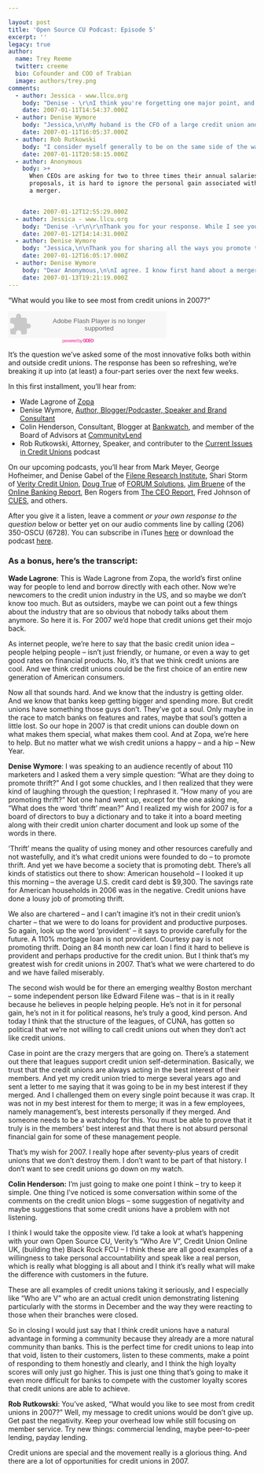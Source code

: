 ```yaml
---

layout: post
title: 'Open Source CU Podcast: Episode 5'
excerpt: ''
legacy: true
author:
  name: Trey Reeme
  twitter: creeme
  bio: Cofounder and COO of Trabian
  image: authors/trey.png
comments:
  - author: Jessica - www.llcu.org
    body: "Denise - \r\nI think you're forgetting one major point, and that is competition. We ARE here for the members best interest. You are completely right on that. However, there is a fine line between offering options that are in the members best interest and forcing it on them. While an 84 month new car loan may not be what we consider in the members best interest, the member ultimately has the choice. And if we do not offer this loan to them, where we can still help them out and be there for them, they are just going to get the same loan somewhere else, possibly at a higher interest rate, where they are NOT going to watch out for that member. If other people are offering these loans, we have to stay competitive. I think you you ask the member, they will tell you that if they can get it at a bank, they should be able to get it at their credit union, and that offering these services to qualifying members is what they want, and therefor may be what they consider in their best interest. It's all in priorities. And if the member wants a new vehicle and wants low payments, then while we may advise them of our opinion that that is not in their best interest, all they're going to see is that we are not helping them acheive what they want and go somewhere else. "
    date: 2007-01-11T14:54:37.000Z
  - author: Denise Wymore
    body: "Jessica,\n\nMy huband is the CFO of a large credit union and he said word for word the same thing. His credit union offers an 84 month car loan. \n\nOf course my response to him was, \"Kids are just going to try drugs anyway, so you might as well give it to them.  if you don't, someone else will.\"\n\nThat went over well (NOT) and I guess we agreed to disagree.\n\nCredit unions were founded because the average consumer was getting charged outrageous rates. WE could've charged those rates too -- after all, people were willing to pay it. The demand was there. But we chose to do what helped members. What was provident and productive. \n\nIf you DO have an 84 month car loan -- are you at least balancing that act with \"something\" that promotes thrift? "
    date: 2007-01-11T16:05:37.000Z
  - author: Rob Rutkowski
    body: "I consider myself generally to be on the same side of the war as Denise, but I have to disagree on the merger front.  I would substitute the world \"conversion\" for \"merger\" in her comments and then agree wholeheartedly.  In the dozen or so plus mergers I've been involved in, sweetheart deals played no role whatsoever.  Market and regulatory forces sure did though.  Mergers, sad to say, are the natural product of the current economy."
    date: 2007-01-11T20:58:15.000Z
  - author: Anonymous
    body: >+
      When CEOs are asking for two to three times their annual salaries in merger
      proposals, it is hard to ignore the personal gain associated with
      a merger.


    date: 2007-01-12T12:55:29.000Z
  - author: Jessica - www.llcu.org
    body: "Denise -\r\n\r\nThank you for your response. While I see your point, I am gonna have to go with the \"agree to disagree\" theory. On a parents note, I would not give my kids drugs. I instead educate them about the negative effects of drugs. But ultimately the choice is theirs, and as a parent, I have to allow them to make that choice, and be there to help them up if they fall. Likewise, I educate my members on the pros and cons of their choices, but ultimately the decision is theirs. And you better bet I am there with a plan of action if they make the \"wrong\" choice and fall. \r\n\r\nAs for your question of promoting thrift, we strongly recommend that people (especially those with direct deposit) have a certain amount of each paycheck be distributed to their savings. We also offer very competetive CD rates to try to encourage members to save that way and make a little off of their money. We really push IRAs and Money Market accounts. And my strong suit, we really work with each and every member to try to improve their financial stability. I love the opportunity to look at a persons credit report and suggest to them ways to get them out of situations that they are in and into a better position. Whether that means setting up a plan to save, or refinancing a loan to get them a better interest rate, or even offering a Visa credit card to transfer balances from the finance companies. We are always striving to find ways to get our members into a better position than where they're at now. :)"
    date: 2007-01-12T14:14:31.000Z
  - author: Denise Wymore
    body: "Jessica,\n\nThank you for sharing all the ways you promote thrift. Just the simple act of encouraging members to \"pay themselves first\" with direct deposit to savings cannot be stressed enough these days. \n\nI fear our focus has been on promoting debt. Let's \"get that loan\" which I know is how we make money -- but there needs to be the balance.\n\nThat's all i'm sayin.....love this blog.\n\nD."
    date: 2007-01-12T16:05:17.000Z
  - author: Denise Wymore
    body: "Dear Anonymous,\n\nI agree. I know first hand about a merger of a small credit union into a very large one where there were HUGE payouts for not only the CEO but the VP of this credit union. \n\nAs I understand it, this credit union could no longer make it on their own. Management has to bear some of that responsibility. It was not 100% the economy, the environment, competition, etc. \n\nAnd yet they are seeking financial gain for their failure? That's insane. That would be like  a CEO of a huge company quitting and then demanding $210 million dollars.  Oh wait, that just happened. (Home Depot).\n\n"
    date: 2007-01-13T19:21:19.000Z
---
```


<p>&#8220;What would you like to see most from credit unions in 2007?&#8221;</p>
<embed src="http://odeo.com/flash/audio_player_gray.swf" quality="high" width="322" height="54" name="odeo_player_gray" align="middle" allowScriptAccess="always" wmode="transparent"  type="application/x-shockwave-flash" flashvars="type=audio&#38;id=5586233" pluginspage="http://www.macromedia.com/go/getflashplayer" /></embed><br /><a style="font-size: 9px; padding-left: 110px; color: #f39; letter-spacing: -1px; text-decoration: none" href="http://odeo.com/audio/5586233/view">powered by <strong><span class="caps">ODEO</span></strong></a>
<p>It&#8217;s the question we&#8217;ve asked some of the most innovative folks both within and outside credit unions.  The response has been so refreshing, we&#8217;re breaking it up into (at least) a four-part series over the next few weeks.</p>
<p>In this first installment, you&#8217;ll hear from:</p>
<ul>
<li>Wade Lagrone of <a href="http://www.zopa.com">Zopa</a></li>
<li>Denise Wymore, <a href="http://www.denisewymore.com">Author, Blogger/Podcaster, Speaker and Brand Consultant</a></li>
<li>Colin Henderson, Consultant, Blogger at <a href="http://bankwatch.typepad.com">Bankwatch</a>, and member of the Board of Advisors at <a href="http://www.communitylend.com">CommunityLend</a></li>
<li>Rob Rutkowski, Attorney, Speaker, and contributer to the <a href="http://ciicu.libsyn.com">Current Issues in Credit Unions</a> podcast</li>
</ul>
<p>On our upcoming podcasts, you&#8217;ll hear from Mark Meyer, George Hofheimer, and Denise Gabel of the <a href="http://www.filene.org">Filene Research Institute</a>, Shari Storm of <a href="http://www.veritycu.org">Verity Credit Union</a>, <a href="http://www.dougtrue.net">Doug True</a> of <a href="http://www.forumsolutions.com"><span class="caps">FORUM</span> Solutions</a>, <a href="http://obr.typepad.com">Jim Bruene</a> of the <a href="http://www.onlinebankingreport.com">Online Banking Report</a>, Ben Rogers from <a href="http://cuceo.com">The <span class="caps">CEO</span> Report</a>,  Fred Johnson of <a href="http://www.cues.org"><span class="caps">CUES</span></a>, and others.</p>
<p>After you give it a listen, leave a comment <em>or your own response to the question</em> below or better yet on our audio comments line by calling (206) 350-OSCU (6728).  You can subscribe in iTunes <a href="http://phobos.apple.com/WebObjects/MZStore.woa/wa/viewPodcast?id=192789928">here</a> or download the podcast <a href="http://media.libsyn.com/media/opensourcecu/OSCUPodcast5_lo.mp3">here</a>.</p>
<h3>As a bonus, here&#8217;s the transcript:</h3>
<p><strong>Wade Lagrone</strong>: This is Wade Lagrone from Zopa, the world&#8217;s first online way for people to lend and borrow directly with each other.  Now we&#8217;re newcomers to the credit union industry in the US, and so maybe we don&#8217;t know too much.  But as outsiders, maybe we can point out a few things about the industry that are so obvious that nobody talks about them anymore.  So here it is.  For 2007 we&#8217;d hope that credit unions get their mojo back.</p>
<p>As internet people, we&#8217;re here to say that the basic credit union idea &#8211; people helping people &#8211; isn&#8217;t just friendly, or humane, or even a way to get good rates on financial products.  No, it&#8217;s that we think credit unions are cool.  And we think credit unions could be the first choice of an entire new generation of American consumers.</p>
<p>Now all that sounds hard.  And we know that the industry is getting older.  And we know that banks keep getting bigger and spending more.  But credit unions have something those guys don&#8217;t.  They&#8217;ve got a soul.  Only maybe in the race to match banks on features and rates, maybe that soul&#8217;s gotten a little lost.  So our hope in 2007 is that credit unions can double down on what makes them special, what makes them cool.  And at Zopa, we&#8217;re here to help.  But no matter what we wish credit unions a happy &#8211; and a hip &#8211; New Year.</p>
<p><strong>Denise Wymore</strong>: I was speaking to an audience recently of about 110 marketers and I asked them a very simple question: &#8220;What are they doing to promote thrift?&#8221;  And I got some chuckles, and I then realized that they were kind of laughing through the question; I rephrased it.  &#8220;How many of you are promoting thrift?&#8221;  Not one hand went up, except for the one asking me, &#8220;What does the word &#8216;thrift&#8217; mean?&#8221;  And I realized my wish for 2007 is for a board of directors to buy a dictionary and to take it into a board meeting along with their credit union charter document and look up some of the words in there.</p>
<p>&#8216;Thrift&#8217; means the quality of using money and other resources carefully and not wastefully, and it&#8217;s what credit unions were founded to do &#8211; to promote thrift.  And yet we have become a society that is promoting debt.  There&#8217;s all kinds of statistics out there to show:  American household &#8211; I looked it up this morning &#8211; the average U.S. credit card debt is $9,300.  The savings rate for American households in 2006 was in the negative.  Credit unions have done a lousy job of promoting thrift.</p>
<p>We also are chartered &#8211; and I can&#8217;t imagine it&#8217;s not in their credit union&#8217;s charter &#8211; that we were to do loans for provident and productive purposes.  So again, look up the word &#8216;provident&#8217; &#8211; it says to provide carefully for the future.  <span class="caps">A 110</span>% mortgage loan is not provident.  Courtesy pay is not promoting thrift.  Doing an 84 month new car loan I find it hard to believe is provident and perhaps productive for the credit union.  But I think that&#8217;s my greatest wish for credit unions in 2007.  That&#8217;s what we were chartered to do and we have failed miserably.</p>
<p>The second wish would be for there an emerging wealthy Boston merchant &#8211; some independent person like Edward Filene was &#8211; that is in it really because he believes in people helping people.  He&#8217;s not in it for personal gain, he&#8217;s not in it for political reasons, he&#8217;s truly a good, kind person.  And today I think that the structure of the leagues, of <span class="caps">CUNA</span>, has gotten so political that we&#8217;re not willing to call credit unions out when they don&#8217;t act like credit unions.</p>
<p>Case in point are the crazy mergers that are going on.  There&#8217;s a statement out there that leagues support credit union self-determination.  Basically, we trust that the credit unions are always acting in the best interest of their members.  And yet my credit union tried to merge several years ago and sent a letter to me saying that it was going to be in my best interest if they merged.  And I challenged them on every single point because it was crap.  It was not in my best interest for them to merge; it was in a few employees, namely management&#8217;s, best interests personally if they merged.  And someone needs to be a watchdog for this.  You must be able to prove that it truly is in the members&#8217; best interest and that there is not absurd personal financial gain for some of these management people.</p>
<p>That&#8217;s my wish for 2007.  I really hope after seventy-plus years of credit unions that we don&#8217;t destroy them.  I don&#8217;t want to be part of that history.  I don&#8217;t want to see credit unions go down on my watch.</p>
<p><strong>Colin Henderson:</strong> I&#8217;m just going to make one point I think &#8211; try to keep it simple.  One thing I&#8217;ve noticed is some conversation within some of the comments on the credit union blogs &#8211; some suggestion of negativity and maybe suggestions that some credit unions have a problem with not listening.</p>
<p>I think I would take the opposite view.  I&#8217;d take a look at what&#8217;s happening with your own Open Source CU, Verity&#8217;s &#8220;Who Are V&#8221;, Credit Union Online UK, (building the) Black Rock <span class="caps">FCU</span> &#8211; I think these are all good examples of a willingness to take personal accountability and speak like a real person, which is really what blogging is all about and I think it&#8217;s really what will make the difference with customers in the future.</p>
<p>These are all examples of credit unions taking it seriously, and I especially like &#8220;Who are V&#8221; who are an actual credit union demonstrating listening particularly with the storms in December and the way they were reacting to those when their branches were closed.</p>
<p>So in closing I would just say that I think credit unions have a natural advantage in forming a community because they already are a more natural community than banks.  This is the perfect time for credit unions to leap into that void, listen to their customers, listen to these comments, make a point of responding to them honestly and clearly, and I think the high loyalty scores will only just go higher.  This is just one thing that&#8217;s going to make it even more difficult for banks to compete with the customer loyalty scores that credit unions are able to achieve.</p>
<p><strong>Rob Rutkowski</strong>: You&#8217;ve asked, &#8220;What would you like to see most from credit unions in 2007?&#8221;  Well, my message to credit unions would be don&#8217;t give up.  Get past the negativity.  Keep your overhead low while still focusing on member service.  Try new things: commercial lending, maybe peer-to-peer lending, payday lending.</p>
<p>Credit unions are special and the movement really is a glorious thing.  And there are a lot of opportunities for credit unions in 2007.</p>